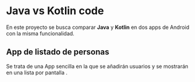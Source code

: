 Java vs Kotlin code  
===================

En este proyecto se busca comparar **Java** y **Kotlin** en dos apps de Android con la misma funcionalidad.

App de listado de personas
-------------

Se trata de una App sencilla en la que se añadirán usuarios y se mostrarán en una lista por pantalla . 
